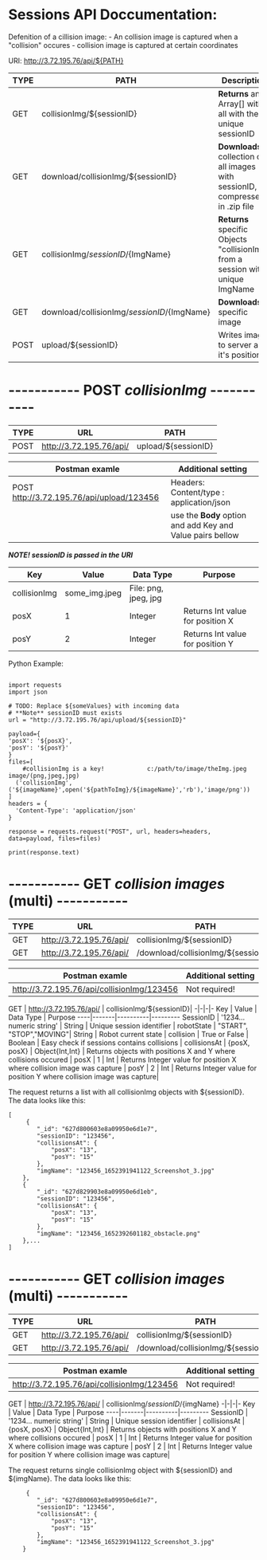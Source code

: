 # Sessions API Doccumentation:

Defenition of a cillision image:
    - An collision image is captured when a "collision" occures
    - collision image is captured at certain coordinates

URI: http://3.72.195.76/api/${PATH}

TYPE  | PATH                |   Description
------|---------------------|------------
GET   |  collisionImg/${sessionID}                       |   **Returns** an Array[] with all   with the unique sessionID
GET   |  download/collisionImg/${sessionID}              |   **Downloads** a collection of all images with sessionID, compressed in .zip file
GET   |  collisionImg/${sessionID}/${ImgName}            |   **Returns** specific Objects "collisionImg" from a session with unique ImgName
GET   |  download/collisionImg/${sessionID}/${ImgName}   |   **Downloads** a specific image 
POST  |  upload/${sessionID}  |   Writes image to server and it's positions  


# ----------- POST *collisionImg* -----------

TYPE  | URL | PATH              
------|-----|--------
POST  |  http://3.72.195.76/api/ | upload/${sessionID}   

Postman examle| Additional setting |
-------------|--------------------| 
POST http://3.72.195.76/api/upload/123456 | Headers: Content/type : application/json |
|| use the **Body** option and add Key and Value pairs bellow |



***NOTE! sessionID is passed in the URI***

Key | Value | Data Type | Purpose 
----|-------|----------|---------
collisionImg | some_img.jpeg | File: png, jpeg, jpg |  |
posX | 1 | Integer | Returns Int value for position X | 
posY | 2 | Integer | Returns Int value for position Y |

Python Example:
```

import requests
import json

# TODO: Replace ${someValues} with incoming data
# **Note** sessionID must exists
url = "http://3.72.195.76/api/upload/${sessionID}"

payload={
'posX': '${posX}',
'posY': '${posY}'
}
files=[
    #collisionImg is a key!            c:/path/to/image/theImg.jpeg      image/(png,jpeg,jpg)
  ('collisionImg',('${imageName}',open('${pathToImg}/${imageName}','rb'),'image/png'))
]
headers = {
  'Content-Type': 'application/json'
}

response = requests.request("POST", url, headers=headers, data=payload, files=files)

print(response.text) 
```


# ----------- GET *collision images* (multi) -----------

TYPE  | URL | PATH              
------|-----|--------
GET   |  http://3.72.195.76/api/ | collisionImg/${sessionID} |
GET   |  http://3.72.195.76/api/ | /download/collisionImg/${sessionID} |

Postman examle| Additional setting |
--------------|--------------------|
| http://3.72.195.76/api/collisionImg/123456 |Not required! |


GET   |  http://3.72.195.76/api/ | collisionImg/${sessionID}|
-|-|-|-
Key | Value | Data Type | Purpose 
----|-------|----------|---------
SessionID | '1234... numeric string' | String | Unique session identifier |
robotState | "START", "STOP","MOVING"| String | Robot current state |
collision | True or False | Boolean | Easy check if sessions contains collisions | 
collisionsAt | {posX, posX} | Object{Int,Int} | Returns objects with positions X and Y where collisions occured |
posX | 1 | Int | Returns Integer value for position X where collision image was capture | 
posY | 2 | Int | Returns Integer value for position Y where collision image was capture|

The request returns a list with all collisionImg objects with ${sessionID}. The data looks like this: 

```
[
     {
        "_id": "627d800603e8a09950e6d1e7",
        "sessionID": "123456",
        "collisionsAt": {
            "posX": "13",
            "posY": "15"
        },
        "imgName": "123456_1652391941122_Screenshot_3.jpg"
    },
    {
        "_id": "627d829903e8a09950e6d1eb",
        "sessionID": "123456",
        "collisionsAt": {
            "posX": "13",
            "posY": "15"
        },
        "imgName": "123456_1652392601182_obstacle.png"
    },...
]
```


# ----------- GET *collision images* (multi) -----------

TYPE  | URL | PATH              
------|-----|--------
GET   |  http://3.72.195.76/api/ | collisionImg/${sessionID} |
GET   |  http://3.72.195.76/api/ | /download/collisionImg/${sessionID} |

Postman examle| Additional setting |
--------------|--------------------|
| http://3.72.195.76/api/collisionImg/123456 |Not required! |


GET   |  http://3.72.195.76/api/ | collisionImg/${sessionID}/${imgName}
-|-|-|-
Key | Value | Data Type | Purpose 
----|-------|----------|---------
SessionID | '1234... numeric string' | String | Unique session identifier |
collisionsAt | {posX, posX} | Object{Int,Int} | Returns objects with positions X and Y where collisions occured |
posX | 1 | Int | Returns Integer value for position X where collision image was capture | 
posY | 2 | Int | Returns Integer value for position Y where collision image was capture|

The request returns single collisionImg object with ${sessionID} and ${imgName}. The data looks like this: 

```
     {
        "_id": "627d800603e8a09950e6d1e7",
        "sessionID": "123456",
        "collisionsAt": {
            "posX": "13",
            "posY": "15"
        },
        "imgName": "123456_1652391941122_Screenshot_3.jpg"
    }
```
